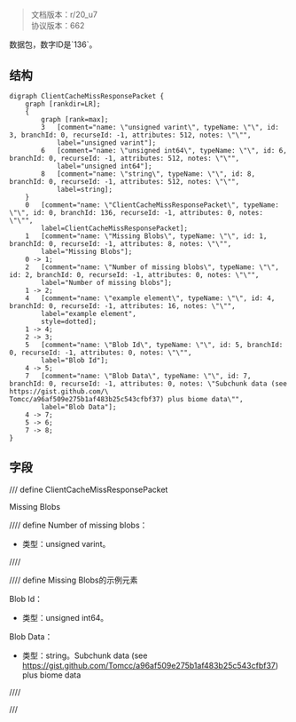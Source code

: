 # <!-- md:samp ClientCacheMissResponsePacket -->

> 文档版本：r/20_u7<br/>协议版本：662

<!-- md:samp ClientCacheMissResponsePacket -->数据包，数字ID是`136`。

## 结构

```viz
digraph ClientCacheMissResponsePacket {
	graph [rankdir=LR];
	{
		graph [rank=max];
		3	[comment="name: \"unsigned varint\", typeName: \"\", id: 3, branchId: 0, recurseId: -1, attributes: 512, notes: \"\"",
			label="unsigned varint"];
		6	[comment="name: \"unsigned int64\", typeName: \"\", id: 6, branchId: 0, recurseId: -1, attributes: 512, notes: \"\"",
			label="unsigned int64"];
		8	[comment="name: \"string\", typeName: \"\", id: 8, branchId: 0, recurseId: -1, attributes: 512, notes: \"\"",
			label=string];
	}
	0	[comment="name: \"ClientCacheMissResponsePacket\", typeName: \"\", id: 0, branchId: 136, recurseId: -1, attributes: 0, notes: \"\"",
		label=ClientCacheMissResponsePacket];
	1	[comment="name: \"Missing Blobs\", typeName: \"\", id: 1, branchId: 0, recurseId: -1, attributes: 8, notes: \"\"",
		label="Missing Blobs"];
	0 -> 1;
	2	[comment="name: \"Number of missing blobs\", typeName: \"\", id: 2, branchId: 0, recurseId: -1, attributes: 0, notes: \"\"",
		label="Number of missing blobs"];
	1 -> 2;
	4	[comment="name: \"example element\", typeName: \"\", id: 4, branchId: 0, recurseId: -1, attributes: 16, notes: \"\"",
		label="example element",
		style=dotted];
	1 -> 4;
	2 -> 3;
	5	[comment="name: \"Blob Id\", typeName: \"\", id: 5, branchId: 0, recurseId: -1, attributes: 0, notes: \"\"",
		label="Blob Id"];
	4 -> 5;
	7	[comment="name: \"Blob Data\", typeName: \"\", id: 7, branchId: 0, recurseId: -1, attributes: 0, notes: \"Subchunk data (see https://gist.github.com/\
Tomcc/a96af509e275b1af483b25c543cfbf37) plus biome data\"",
		label="Blob Data"];
	4 -> 7;
	5 -> 6;
	7 -> 8;
}

```

## 字段

/// define
ClientCacheMissResponsePacket

Missing Blobs

//// define
Number of missing blobs：<!-- md:samp unsigned varint -->

- 类型：unsigned varint。


////


//// define
Missing Blobs的示例元素

Blob Id：<!-- md:samp unsigned int64 -->

- 类型：unsigned int64。

Blob Data：<!-- md:samp string -->

- 类型：string。Subchunk data (see https://gist.github.com/Tomcc/a96af509e275b1af483b25c543cfbf37) plus biome data


////



///
